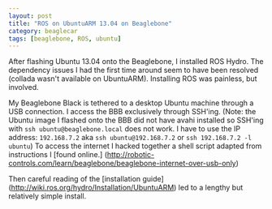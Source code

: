 ```yaml
---
layout: post
title: "ROS on UbuntuARM 13.04 on Beaglebone"
category: beaglecar
tags: [beaglebone, ROS, ubuntu]
---
```


After flashing Ubuntu 13.04 onto the Beaglebone, I installed ROS Hydro. The
dependency issues I had the first time around seem to have been resolved
(collada wasn't available on UbuntuARM). Installing ROS was painless, but
involved.

My Beaglebone Black is tethered to a desktop Ubuntu machine through a USB
connection. I access the BBB exclusively through SSH'ing. (Note: the Ubuntu
image I flashed onto the BBB did not have avahi installed so SSH'ing with
`ssh ubuntu@beaglebone.local` does not work. I have to use the IP address: 
`192.168.7.2` aka `ssh ubuntu@192.168.7.2` or `ssh 192.168.7.2 -l ubuntu`)
To access the internet I hacked together a shell script adapted from
instructions I [found online.]
(http://robotic-controls.com/learn/beaglebone/beaglebone-internet-over-usb-only)

Then careful reading of the [installation guide]
(http://wiki.ros.org/hydro/Installation/UbuntuARM) led to a lengthy but
relatively simple install.
